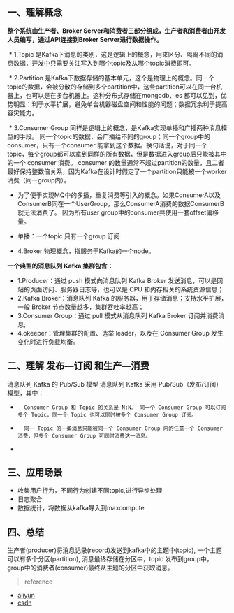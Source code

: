 

## 一、理解概念
   
 **整个系统由生产者、Broker Server和消费者三部分组成，生产者和消费者由开发人员编写，通过API连接到Broker Server进行数据操作。**

 * 1.Topic 是Kafka下消息的类别，这是逻辑上的概念，用来区分、隔离不同的消息数据，开发中只需要关注写入到哪个topic及从哪个topic消费即可。

 * 2.Partition 是Kafka下数据存储的基本单元，这个是物理上的概念。同一个topic的数据，会被分散的存储到多个partition中，这些partition可以在同一台机器上，也可以是在多台机器上。这种分布式存储在mongodb、es 都可以见到，优势明显：利于水平扩展，避免单台机器磁盘空间和性能的问题；数据冗余利于提高容灾能力。

 * 3.Consumer Group 同样是逻辑上的概念，是Kafka实现单播和广播两种消息模型的手段。
同一个topic的数据，会广播给不同的group；同一个group中的 consumer，只有一个consumer  能拿到这个数据。换句话说，对于同一个topic，每个group都可以拿到同样的所有数据，但是数据进入group后只能被其中的一个 consumer 消费。
consumer 的数量通常不超过partition的数量，且二者最好保持整数倍关系，因为Kafka在设计时假定了一个partition只能被一个worker消费（同一group内）。

* 为了便于实现MQ中的多播，重复消费等引入的概念。如果ConsumerA以及ConsumerB同在一个UserGroup，那么ConsumerA消费的数据ConsumerB就无法消费了。
因为所有user group中的consumer共使用一套offset偏移量。

* 单播：一个topic 只有一个group 订阅

* 4.Broker
物理概念，指服务于Kafka的一个node。



**一个典型的消息队列 Kafka 集群包含：**
* 1.Producer：通过 push 模式向消息队列 Kafka Broker 发送消息，可以是网站的页面访问、服务器日志等，也可以是 CPU 和内存相关的系统资源信息；
* 2.Kafka Broker：消息队列 Kafka 的服务器，用于存储消息；支持水平扩展，一般 Broker 节点数量越多，集群吞吐率越高；
* 3.Consumer Group：通过 pull 模式从消息队列 Kafka Broker 订阅并消费消息;
* 4.okeeper：管理集群的配置、选举 leader，以及在 Consumer Group 发生变化时进行负载均衡。

## 二、理解 发布—订阅 和生产—消费

消息队列 Kafka 的 Pub/Sub 模型
消息队列 Kafka 采用 Pub/Sub（发布/订阅）模型，其中：
* 		Consumer Group 和 Topic 的关系是 N:N。 同一个 Consumer Group 可以订阅多个 Topic，同一个 Topic 也可以同时被多个 Consumer Group 订阅。
* 		同一 Topic 的一条消息只能被同一个 Consumer Group 内的任意一个 Consumer 消费，但多个 Consumer Group 可同时消费这一消息。
* 


## 三、应用场景

* 收集用户行为，不同行为创建不同topic,进行异步处理
* 日志聚合
* 数据统计，将数据从kafka导入到maxcompute


## 四、总结
生产者(producer)将消息记录(record)发送到kafka中的主题中(topic), 一个主题可以有多个分区(partition), 消息最终存储在分区中，topic 发布到group中，group中的消费者(consumer)最终从主题的分区中获取消息。

> reference

* [aliyun](https://help.aliyun.com/document_detail/68152.html?spm=a2c4g.11186623.2.12.54a472e4JsbKBI)
* [csdn](https://blog.csdn.net/kuluzs/article/details/71171537)
